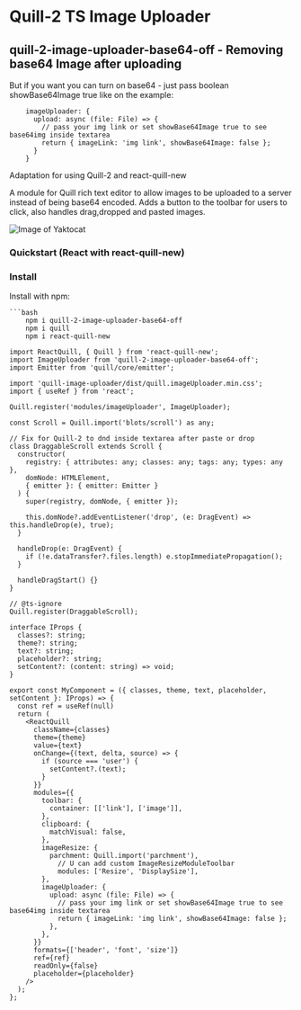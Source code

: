 # Quill-2 TS Image Uploader
## quill-2-image-uploader-base64-off - Removing base64 Image after uploading

But if you want you can turn on base64 - just pass boolean showBase64Image true like on the example:

```tsx 
    imageUploader: {
      upload: async (file: File) => {
        // pass your img link or set showBase64Image true to see base64img inside textarea
        return { imageLink: 'img link', showBase64Image: false };
      }
    }
```
Adaptation for using Quill-2 and react-quill-new


A module for Quill rich text editor to allow images to be uploaded to a server instead of being base64 encoded.
Adds a button to the toolbar for users to click, also handles drag,dropped and pasted images.

![Image of Yaktocat](/static/quill-example.gif)

### Quickstart (React with react-quill-new)
### Install

Install with npm:

    ```bash
        npm i quill-2-image-uploader-base64-off
        npm i quill
        npm i react-quill-new


```tsx
import ReactQuill, { Quill } from 'react-quill-new';
import ImageUploader from 'quill-2-image-uploader-base64-off';
import Emitter from 'quill/core/emitter';

import 'quill-image-uploader/dist/quill.imageUploader.min.css';
import { useRef } from 'react';

Quill.register('modules/imageUploader', ImageUploader);

const Scroll = Quill.import('blots/scroll') as any;

// Fix for Quill-2 to dnd inside textarea after paste or drop
class DraggableScroll extends Scroll {
  constructor(
    registry: { attributes: any; classes: any; tags: any; types: any },
    domNode: HTMLElement,
    { emitter }: { emitter: Emitter }
  ) {
    super(registry, domNode, { emitter });

    this.domNode?.addEventListener('drop', (e: DragEvent) => this.handleDrop(e), true);
  }

  handleDrop(e: DragEvent) {
    if (!e.dataTransfer?.files.length) e.stopImmediatePropagation();
  }

  handleDragStart() {}
}

// @ts-ignore
Quill.register(DraggableScroll);

interface IProps {
  classes?: string;
  theme?: string;
  text?: string;
  placeholder?: string;
  setContent?: (content: string) => void;
}

export const MyComponent = ({ classes, theme, text, placeholder, setContent }: IProps) => {
  const ref = useRef(null)
  return (
    <ReactQuill
      className={classes}
      theme={theme}
      value={text}
      onChange={(text, delta, source) => {
        if (source === 'user') {
          setContent?.(text);
        }
      }}
      modules={{
        toolbar: {
          container: [['link'], ['image']],
        },
        clipboard: {
          matchVisual: false,
        },
        imageResize: {
          parchment: Quill.import('parchment'),
            // U can add custom ImageResizeModuleToolbar
            modules: ['Resize', 'DisplaySize'], 
        },
        imageUploader: {
          upload: async (file: File) => {
            // pass your img link or set showBase64Image true to see base64img inside textarea
            return { imageLink: 'img link', showBase64Image: false };
          },
        },
      }}
      formats={['header', 'font', 'size']}
      ref={ref}
      readOnly={false}
      placeholder={placeholder}
    />
  );
};

```
